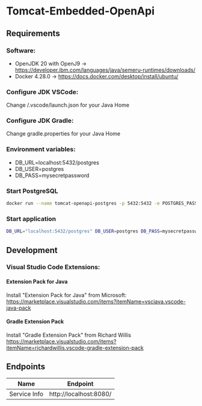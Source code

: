 # Tomcat-Embedded-OpenApi

## Requirements <a name="Requirements"></a>
### Software: <a name="Software"></a>
- OpenJDK 20 with OpenJ9 -> https://developer.ibm.com/languages/java/semeru-runtimes/downloads/
- Docker 4.28.0 -> https://docs.docker.com/desktop/install/ubuntu/

### Configure JDK VSCode: <a name="ConfigureJDKvscode"></a>

Change /.vscode/launch.json for your Java Home

### Configure JDK Gradle: <a name="ConfigureJDKgradle"></a>

Change gradle.properties for your Java Home

### Environment variables: <a name="EnvironmentVariables"></a>
- DB_URL=localhost:5432/postgres
- DB_USER=postgres
- DB_PASS=mysecretpassword

### Start PostgreSQL <a name="StartPostgreSQL"></a>
```bash
docker run --name tomcat-openapi-postgres -p 5432:5432 -e POSTGRES_PASSWORD=mysecretpassword -d postgres:16.3-alpine3.18
```


### Start application <a name="StartApplication"></a>
```bash
DB_URL="localhost:5432/postgres" DB_USER=postgres DB_PASS=mysecretpassword ./gradlew run
```

## Development <a name="development"></a>
### Visual Studio Code Extensions: <a name="vscode-extensions"></a>
#### Extension Pack for Java

Install "Extension Pack for Java" from Microsoft: https://marketplace.visualstudio.com/items?itemName=vscjava.vscode-java-pack

#### Gradle Extension Pack

Install "Gradle Extension Pack" from Richard Willis https://marketplace.visualstudio.com/items?itemName=richardwillis.vscode-gradle-extension-pack


## Endpoints

| Name                 | Endpoint                                                             |
| -------------------- | -------------------------------------------------------------------- |
| Service Info         | http://localhost:8080/                                               |

